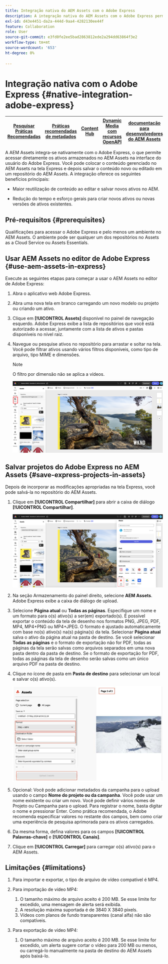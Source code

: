```yaml
---
title: Integração nativa do AEM Assets com o Adobe Express
description: A integração nativa do AEM Assets com o Adobe Express permite acessar diretamente os ativos armazenados no AEM Assets na interface do usuário do Adobe Express.
exl-id: d43e4451-da2a-444d-9aa4-4282130ee44f
feature: Collaboration
role: User
source-git-commit: e3fd0fe2ee5bad2863812ede2a294dd63864f3e2
workflow-type: tm+mt
source-wordcount: '653'
ht-degree: 0%

---
```


# Integração nativa com o Adobe Express {#native-integration-adobe-express}

| [Pesquisar Práticas Recomendadas](/help/assets/search-best-practices.md) | [Práticas recomendadas de metadados](/help/assets/metadata-best-practices.md) | [Content Hub](/help/assets/product-overview.md) | [Dynamic Media com recursos OpenAPI](/help/assets/dynamic-media-open-apis-overview.md) | [documentação para desenvolvedores do AEM Assets](https://developer.adobe.com/experience-cloud/experience-manager-apis/) |
| ------------- | --------------------------- |---------|----|-----|

A AEM Assets integra-se nativamente com o Adobe Express, o que permite acessar diretamente os ativos armazenados no AEM Assets na interface do usuário do Adobe Express. Você pode colocar o conteúdo gerenciado no AEM Assets na tela Express e depois salvar o conteúdo novo ou editado em um repositório do AEM Assets. A integração oferece os seguintes benefícios principais:

* Maior reutilização de conteúdo ao editar e salvar novos ativos no AEM.

* Redução do tempo e esforço gerais para criar novos ativos ou novas versões de ativos existentes.

## Pré-requisitos {#prerequisites}

Qualificações para acessar o Adobe Express e pelo menos um ambiente no AEM Assets. O ambiente pode ser qualquer um dos repositórios no Assets as a Cloud Service ou Assets Essentials.


## Usar AEM Assets no editor de Adobe Express {#use-aem-assets-in-express}

Execute as seguintes etapas para começar a usar o AEM Assets no editor de Adobe Express:

1. Abra o aplicativo web Adobe Express.

2. Abra uma nova tela em branco carregando um novo modelo ou projeto ou criando um ativo.

3. Clique em **[!UICONTROL Assets]** disponível no painel de navegação esquerdo. Adobe Express exibe a lista de repositórios que você está autorizado a acessar, juntamente com a lista de ativos e pastas disponíveis no nível raiz.

4. Navegue ou pesquise ativos no repositório para arrastar e soltar na tela. Você pode filtrar ativos usando vários filtros disponíveis, como tipo de arquivo, tipo MIME e dimensões.

   >[!NOTE]
   >
   >O filtro por dimensão não se aplica a vídeos.

   ![Incluir ativos do complemento Assets](assets/adobe-express-native-integration.png)


## Salvar projetos do Adobe Express no AEM Assets {#save-express-projects-in-assets}

Depois de incorporar as modificações apropriadas na tela Express, você pode salvá-la no repositório do AEM Assets.

1. Clique em **[!UICONTROL Compartilhar]** para abrir a caixa de diálogo **[!UICONTROL Compartilhar]**.

   ![Salvar ativos no AEM](assets/adobe-express-share.png)

2. Na seção Armazenamento do painel direito, selecione **AEM Assets**. Adobe Express exibe a caixa de diálogo de upload.
3. Selecione **Página atual** ou **Todas as páginas**. Especifique um nome e um formato para o(s) ativo(s) a ser(em) exportado(s). É possível exportar o conteúdo da tela de desenho nos formatos PNG, JPEG, PDF, MP4, MP4+PNG ou MP4+JPEG. O formato é ajustado automaticamente com base no(s) ativo(s) na(s) página(s) da tela.
Selecionar **Página atual** salva o ativo da página atual na pasta de destino. Se você selecionar **Todas as páginas** e o formato de exportação não for PDF, todas as páginas da tela serão salvas como arquivos separados em uma nova pasta dentro da pasta de destino. Se o formato de exportação for PDF, todas as páginas da tela de desenho serão salvas como um único arquivo PDF na pasta de destino.

4. Clique no ícone de pasta em **Pasta de destino** para selecionar um local e salvar o(s) ativo(s).

   ![Salvar ativos no AEM](/help/assets/assets/page-selection-and-destination-folder.svg)

5. Opcional: Você pode adicionar metadados da campanha para o upload usando o campo **Nome do projeto ou da campanha**. Você pode usar um nome existente ou criar um novo. Você pode definir vários nomes de Projeto ou Campanha para o upload. Para registrar o nome, basta digitar o nome e pressionar Enter.
Como prática recomendada, o Adobe recomenda especificar valores no restante dos campos, bem como criar uma experiência de pesquisa aprimorada para os ativos carregados.

6. Da mesma forma, defina valores para os campos **[!UICONTROL Palavras-chave]** e **[!UICONTROL Canais]**.

7. Clique em **[!UICONTROL Carregar]** para carregar o(s) ativo(s) para o AEM Assets.

## Limitações {#limitations}

1. Para importar e exportar, o tipo de arquivo de vídeo compatível é MP4.

2. Para importação de vídeo MP4:

   1. O tamanho máximo de arquivo aceito é 200 MB. Se esse limite for excedido, uma mensagem de alerta será exibida.
   2. A resolução máxima suportada é de 3840 X 3840 pixels.
   3. Vídeos com planos de fundo transparentes (canal alfa) não são compatíveis.

3. Para exportação de vídeo MP4:

   1. O tamanho máximo de arquivo aceito é 200 MB. Se esse limite for excedido, um alerta sugere cortar o vídeo para 200 MB ou menos, ou carregá-lo manualmente na pasta de destino do AEM Assets após baixá-lo.



